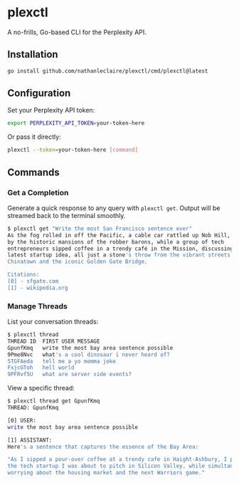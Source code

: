 # plexctl

A no-frills, Go-based CLI for the Perplexity API.

## Installation

```bash
go install github.com/nathanleclaire/plexctl/cmd/plexctl@latest
```

## Configuration

Set your Perplexity API token:

```bash
export PERPLEXITY_API_TOKEN=your-token-here
```

Or pass it directly:

```bash
plexctl --token=your-token-here [command]
```

## Commands

### Get a Completion

Generate a quick response to any query with `plexctl get`. Output will be streamed
back to the terminal smoothly.

```bash
$ plexctl get "Write the most San Francisco sentence ever"
As the fog rolled in off the Pacific, a cable car rattled up Nob Hill, passing
by the historic mansions of the robber barons, while a group of tech
entrepreneurs sipped coffee in a trendy café in the Mission, discussing their
latest startup idea, all just a stone's throw from the vibrant streets of
Chinatown and the iconic Golden Gate Bridge.

Citations:
[0] - sfgate.com
[1] - wikipedia.org
```

### Manage Threads

List your conversation threads:

```bash
$ plexctl thread
THREAD ID  FIRST USER MESSAGE
GpunfKmq   write the most bay area sentence possible
9Pme8Nvc   what's a cool dinosaur i never heard of?
5TGFAeda   tell me a yo momma joke
FxjcGToh   hell world
9PFRvf5U   what are server side events?
```

View a specific thread:

```bash
$ plexctl thread get GpunfKmq
THREAD: GpunfKmq

[0] USER:
write the most bay area sentence possible

[1] ASSISTANT:
Here's a sentence that captures the essence of the Bay Area:

"As I sipped a pour-over coffee at a trendy cafe in Haight-Ashbury, I pondered
the tech startup I was about to pitch in Silicon Valley, while simultaneously
worrying about the housing market and the next Warriors game."
```
